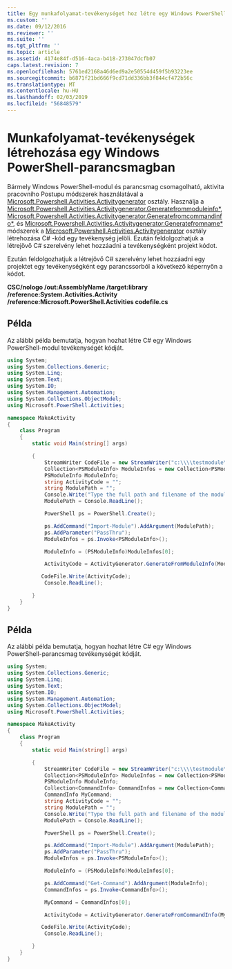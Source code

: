 ```yaml
---
title: Egy munkafolyamat-tevékenységet hoz létre egy Windows PowerShell-parancsmag |} A Microsoft Docs
ms.custom: ''
ms.date: 09/12/2016
ms.reviewer: ''
ms.suite: ''
ms.tgt_pltfrm: ''
ms.topic: article
ms.assetid: 4174e84f-d516-4aca-b418-273047dcfb07
caps.latest.revision: 7
ms.openlocfilehash: 5761ed2168a46d6ed9a2e50554d459f5b93223ee
ms.sourcegitcommit: b6871f21bd666f9cd71dd336bb3f844cf472b56c
ms.translationtype: MT
ms.contentlocale: hu-HU
ms.lasthandoff: 02/03/2019
ms.locfileid: "56848579"
---
```

# <a name="creating-a-workflow-activity-from-a-windows-powershell-cmdlet"></a>Munkafolyamat-tevékenységek létrehozása egy Windows PowerShell-parancsmagban

Bármely Windows PowerShell-modul és parancsmag csomagolható, aktivita pracovního Postupu módszerek használatával a [Microsoft.Powershell.Activities.Activitygenerator](/dotnet/api/Microsoft.PowerShell.Activities.ActivityGenerator) osztály. Használja a [Microsoft.Powershell.Activities.Activitygenerator.Generatefrommoduleinfo*](/dotnet/api/Microsoft.PowerShell.Activities.ActivityGenerator.GenerateFromModuleInfo), [Microsoft.Powershell.Activities.Activitygenerator.Generatefromcommandinfo*](/dotnet/api/Microsoft.PowerShell.Activities.ActivityGenerator.GenerateFromCommandInfo), és [Microsoft.Powershell.Activities.Activitygenerator.Generatefromname*](/dotnet/api/Microsoft.PowerShell.Activities.ActivityGenerator.GenerateFromName) módszerek a [Microsoft.Powershell.Activities.Activitygenerator](/dotnet/api/Microsoft.PowerShell.Activities.ActivityGenerator) osztály létrehozása C# -kód egy tevékenység jelöli. Ezután feldolgozhatjuk a létrejövő C# szerelvény lehet hozzáadni a tevékenységként projekt kódot.

Ezután feldolgozhatjuk a létrejövő C# szerelvény lehet hozzáadni egy projektet egy tevékenységként egy parancssorból a következő képernyőn a kódot.

**CSC/nologo /out:AssemblyName /target:library /reference:System.Activities.Activity /reference:Microsoft.PowerShell.Activities codefile.cs**

## <a name="example"></a>Példa

Az alábbi példa bemutatja, hogyan hozhat létre C# egy Windows PowerShell-modul tevékenységét kódját.

```csharp
using System;
using System.Collections.Generic;
using System.Linq;
using System.Text;
using System.IO;
using System.Management.Automation;
using System.Collections.ObjectModel;
using Microsoft.PowerShell.Activities;

namespace MakeActivity
{
    class Program
    {
        static void Main(string[] args)

        {
            StreamWriter CodeFile = new StreamWriter("c:\\\\testmodule\\codefile.cs");
            Collection<PSModuleInfo> ModuleInfos = new Collection<PSModuleInfo> { };
            PSModuleInfo ModuleInfo;
            string ActivityCode = "";
            string ModulePath = "";
            Console.Write("Type the full path and filename of the module to process:");
            ModulePath = Console.ReadLine();

            PowerShell ps = PowerShell.Create();

            ps.AddCommand("Import-Module").AddArgument(ModulePath);
            ps.AddParameter("PassThru");
            ModuleInfos = ps.Invoke<PSModuleInfo>();

            ModuleInfo = (PSModuleInfo)ModuleInfos[0];

            ActivityCode = ActivityGenerator.GenerateFromModuleInfo(ModuleInfo, "MyNamespace").First<String>();

           CodeFile.Write(ActivityCode);
            Console.ReadLine();

        }
    }
}

```

## <a name="example"></a>Példa

Az alábbi példa bemutatja, hogyan hozhat létre C# egy Windows PowerShell-parancsmag tevékenységét kódját.

```csharp
using System;
using System.Collections.Generic;
using System.Linq;
using System.Text;
using System.IO;
using System.Management.Automation;
using System.Collections.ObjectModel;
using Microsoft.PowerShell.Activities;

namespace MakeActivity
{
    class Program
    {
        static void Main(string[] args)

        {
            StreamWriter CodeFile = new StreamWriter("c:\\\\testmodule\\codefile.cs");
            Collection<PSModuleInfo> ModuleInfos = new Collection<PSModuleInfo> { };
            PSModuleInfo ModuleInfo;
            Collection<CommandInfo> CommandInfos = new Collection<CommandInfo> { };
            CommandInfo MyCommand;
            string ActivityCode = "";
            string ModulePath = "";
            Console.Write("Type the full path and filename of the module to process:");
            ModulePath = Console.ReadLine();

            PowerShell ps = PowerShell.Create();

            ps.AddCommand("Import-Module").AddArgument(ModulePath);
            ps.AddParameter("PassThru");
            ModuleInfos = ps.Invoke<PSModuleInfo>();

            ModuleInfo = (PSModuleInfo)ModuleInfos[0];

            ps.AddCommand("Get-Command").AddArgument(ModuleInfo);
            CommandInfos = ps.Invoke<CommandInfo>();

            MyCommand = CommandInfos[0];

            ActivityCode = ActivityGenerator.GenerateFromCommandInfo(MyCommand, "MyNamespace");

           CodeFile.Write(ActivityCode);
            Console.ReadLine();

        }
    }
}

```